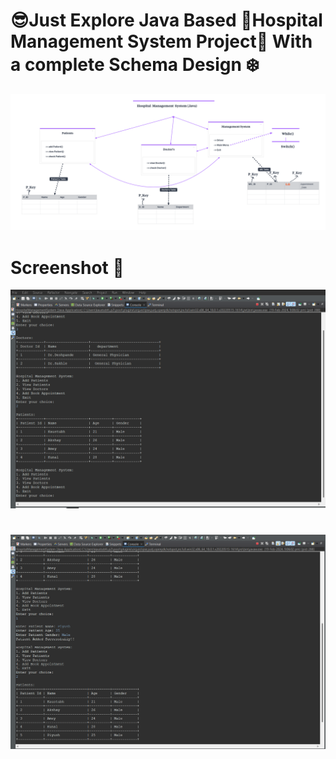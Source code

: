 # 😎Just Explore Java Based 🏥Hospital Management System Project🏥 With a complete Schema Design ❄️
![Hospital Management System](https://github.com/kasty100/Hospital-Manage-System/raw/main/canvas_hospital-management-system-240218_1822.png)

# Screenshot 🚀
![Hospital Management System](https://github.com/kasty100/Hospital-Manage-System/blob/main/connector/mysql-connector-j-8.3/SS%20for%20proj.png)
#
![Hospital Management System](https://github.com/kasty100/Hospital-Manage-System/blob/main/connector/mysql-connector-j-8.3/ss%202.png)

